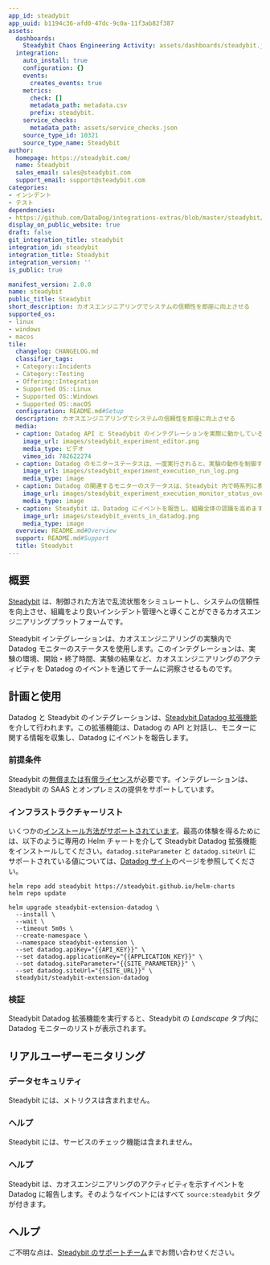 ```yaml
---
app_id: steadybit
app_uuid: b1194c36-afd0-47dc-9c0a-11f3ab82f387
assets:
  dashboards:
    Steadybit Chaos Engineering Activity: assets/dashboards/steadybit.json
  integration:
    auto_install: true
    configuration: {}
    events:
      creates_events: true
    metrics:
      check: []
      metadata_path: metadata.csv
      prefix: steadybit.
    service_checks:
      metadata_path: assets/service_checks.json
    source_type_id: 10321
    source_type_name: Steadybit
author:
  homepage: https://steadybit.com/
  name: Steadybit
  sales_email: sales@steadybit.com
  support_email: support@steadybit.com
categories:
- インシデント
- テスト
dependencies:
- https://github.com/DataDog/integrations-extras/blob/master/steadybit/README.md
display_on_public_website: true
draft: false
git_integration_title: steadybit
integration_id: steadybit
integration_title: Steadybit
integration_version: ''
is_public: true

manifest_version: 2.0.0
name: steadybit
public_title: Steadybit
short_description: カオスエンジニアリングでシステムの信頼性を即座に向上させる
supported_os:
- linux
- windows
- macos
tile:
  changelog: CHANGELOG.md
  classifier_tags:
  - Category::Incidents
  - Category::Testing
  - Offering::Integration
  - Supported OS::Linux
  - Supported OS::Windows
  - Supported OS::macOS
  configuration: README.md#Setup
  description: カオスエンジニアリングでシステムの信頼性を即座に向上させる
  media:
  - caption: Datadog API と Steadybit のインテグレーションを実際に動かしているビデオです。
    image_url: images/steadybit_experiment_editor.png
    media_type: ビデオ
    vimeo_id: 782622274
  - caption: Datadog のモニターステータスは、一度実行されると、実験の動作を制御するために使用されます。
    image_url: images/steadybit_experiment_execution_run_log.png
    media_type: image
  - caption: Datadog の関連するモニターのステータスは、Steadybit 内で時系列に表示されます。
    image_url: images/steadybit_experiment_execution_monitor_status_over_time.png
    media_type: image
  - caption: Steadybit は、Datadog にイベントを報告し、組織全体の認識を高めます。
    image_url: images/steadybit_events_in_datadog.png
    media_type: image
  overview: README.md#Overview
  support: README.md#Support
  title: Steadybit
---
```


<!--  SOURCED FROM https://github.com/DataDog/integrations-extras -->


## 概要

[Steadybit][1] は、制御された方法で乱流状態をシミュレートし、システムの信頼性を向上させ、組織をより良いインシデント管理へと導くことができるカオスエンジニアリングプラットフォームです。

Steadybit インテグレーションは、カオスエンジニアリングの実験内で Datadog モニターのステータスを使用します。このインテグレーションは、実験の環境、開始・終了時間、実験の結果など、カオスエンジニアリングのアクティビティを Datadog のイベントを通じてチームに洞察させるものです。

## 計画と使用

Datadog と Steadybit のインテグレーションは、[Steadybit Datadog 拡張機能][2]を介して行われます。この拡張機能は、Datadog の API と対話し、モニターに関する情報を収集し、Datadog にイベントを報告します。

### 前提条件

Steadybit の[無償または有償ライセンス][3]が必要です。インテグレーションは、Steadybit の SAAS とオンプレミスの提供をサポートしています。

### インフラストラクチャーリスト

いくつかの[インストール方法がサポートされています][4]。最高の体験を得るためには、以下のように専用の Helm チャートを介して Steadybit Datadog 拡張機能をインストールしてください。`datadog.siteParameter` と `datadog.siteUrl` にサポートされている値については、[Datadog サイト][5]のページを参照してください。

```
helm repo add steadybit https://steadybit.github.io/helm-charts
helm repo update

helm upgrade steadybit-extension-datadog \
  --install \
  --wait \
  --timeout 5m0s \
  --create-namespace \
  --namespace steadybit-extension \
  --set datadog.apiKey="{{API_KEY}}" \
  --set datadog.applicationKey="{{APPLICATION_KEY}}" \
  --set datadog.siteParameter="{{SITE_PARAMETER}}" \
  --set datadog.siteUrl="{{SITE_URL}}" \
  steadybit/steadybit-extension-datadog
```

### 検証

Steadybit Datadog 拡張機能を実行すると、Steadybit の *Landscape* タブ内に Datadog モニターのリストが表示されます。

## リアルユーザーモニタリング

### データセキュリティ

Steadybit には、メトリクスは含まれません。

### ヘルプ

Steadybit には、サービスのチェック機能は含まれません。

### ヘルプ

Steadybit は、カオスエンジニアリングのアクティビティを示すイベントを Datadog に報告します。そのようなイベントにはすべて `source:steadybit` タグが付きます。

## ヘルプ

ご不明な点は、[Steadybit のサポートチーム][6]までお問い合わせください。

[1]: https://steadybit.com/?utm_campaign=datadogintegration&utm_source=datadog&utm_medium=integration-readme
[2]: https://hub.steadybit.com/extension/com.steadybit.extension_datadog?utm_campaign=datadogintegration&utm_source=datadog&utm_medium=integration-readme
[3]: https://signup.steadybit.io/?utm_campaign=datadogintegration&utm_source=datadog&utm_medium=integration-readme
[4]: https://hub.steadybit.com/extension/com.steadybit.extension_datadog?utm_campaign=datadogintegration&utm_source=datadog&utm_medium=integration-readme#content-installation
[5]: https://docs.datadoghq.com/ja/getting_started/site/#access-the-datadog-site
[6]: mailto:support@steadybit.com
